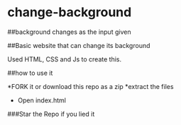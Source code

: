 # change-background
##background changes as the input given

##Basic website that can change its background

Used HTML, CSS and Js to create this. 

##how to use it 

*FORK it or download this repo as a zip
*extract the files
* Open index.html

###Star the Repo if you lied it
